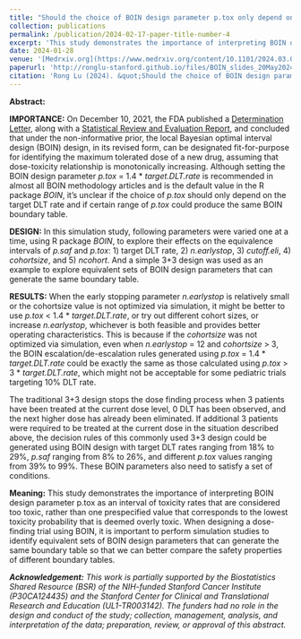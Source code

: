 ```yaml
---
title: "Should the choice of BOIN design parameter p.tox only depend on the target DLT rate?"
collection: publications
permalink: /publication/2024-02-17-paper-title-number-4
excerpt: 'This study demonstrates the importance of interpreting BOIN design parameter p.tox as an interval of toxicity rates that are considered too toxic, rather than one prespecified value that corresponds to the lowest toxicity probability that is deemed overly toxic. When designing a dose-finding trial using BOIN, it is important to perform simulation studies to identify equivalent sets of BOIN design parameters that can generate the same boundary table so that we can better compare the safety properties of different boundary tables. '
date: 2024-01-28
venue: '[Medrxiv.org](https://www.medrxiv.org/content/10.1101/2024.03.06.24303862v2)'
paperurl: 'http://ronglu-stanford.github.io/files/BOIN_slides_20May2024_v2.pdf'
citation: 'Rong Lu (2024). &quot;Should the choice of BOIN design parameter p.tox only depend on the target DLT rate?&quot; <i>GitHub</i>. http://ronglu-stanford.github.io/files/paper_28Jan2024.pdf.'
---
```


**Abstract:**

**IMPORTANCE:** On December 10, 2021, the FDA published a [Determination Letter](https://www.fda.gov/media/155363/download?attachment), along with a [Statistical Review and Evaluation Report](https://www.fda.gov/media/155364/download?attachment), and concluded that under the non-informative prior, the local Bayesian optimal interval design (BOIN) design, in its revised form, can be designated fit-for-purpose for identifying the maximum tolerated dose of a new drug, assuming that dose-toxicity relationship is monotonically increasing. Although setting the BOIN design parameter _p.tox_ = 1.4 \* _target.DLT.rate_ is recommended in almost all BOIN methodology articles and is the default value in the R package _BOIN_, it’s unclear if the choice of _p.tox_ should only depend on the target DLT rate and if certain range of _p.tox_ could produce the same BOIN boundary table.

**DESIGN:** In this simulation study, following parameters were varied one at a time, using R package _BOIN_, to explore their effects on the equivalence intervals of _p.saf_ and _p.tox_: 1) target DLT rate, 2) _n.earlystop_, 3) _cutoff.eli_, 4) _cohortsize_, and 5) _ncohort_. And a simple 3+3 design was used as an example to explore equivalent sets of BOIN design parameters that can generate the same boundary table.

**RESULTS:** When the early stopping parameter _n.earlystop_ is relatively small or the cohortsize value is not optimized via simulation, it might be better to use _p.tox_ < 1.4 \* _target.DLT.rate_, or try out different cohort sizes, or increase _n.earlystop_, whichever is both feasible and provides better operating characteristics. This is because if the _cohortsize_ was not optimized via simulation, even when _n.earlystop_ = 12 and _cohortsize_ > 3, the BOIN escalation/de-escalation rules generated using _p.tox_ = 1.4 \* _target.DLT.rate_ could be exactly the same as those calculated using _p.tox_ > 3 \* _target.DLT.rate_, which might not be acceptable for some pediatric trials targeting 10% DLT rate.

The traditional 3+3 design stops the dose finding process when 3 patients have been treated at the current dose level, 0 DLT has been observed, and the next higher dose has already been eliminated. If additional 3 patients were required to be treated at the current dose in the situation described above, the decision rules of this commonly used 3+3 design could be generated using BOIN design with target DLT rates ranging from 18% to 29%, _p.saf_ ranging from 8% to 26%, and different _p.tox_ values ranging from 39% to 99%. These BOIN parameters also need to satisfy a set of conditions.

**Meaning:** This study demonstrates the importance of interpreting BOIN design parameter p.tox as an interval of toxicity rates that are considered too toxic, rather than one prespecified value that corresponds to the lowest toxicity probability that is deemed overly toxic. When designing a dose-finding trial using BOIN, it is important to perform simulation studies to identify equivalent sets of BOIN design parameters that can generate the same boundary table so that we can better compare the safety properties of different boundary tables. 



**_Acknowledgement:_** _This work is partially supported by the Biostatistics Shared Resource (BSR) of the NIH-funded Stanford Cancer Institute (P30CA124435) and the Stanford Center for Clinical and Translational Research and Education (UL1-TR003142). The funders had no role in the design and conduct of the study; collection, management, analysis, and interpretation of the data; preparation, review, or approval of this abstract._

